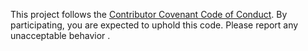 This project follows the [Contributor Covenant Code of Conduct](CODE_OF_CONDUCT.md). By participating, you are expected to uphold this code. Please report any unacceptable behavior .